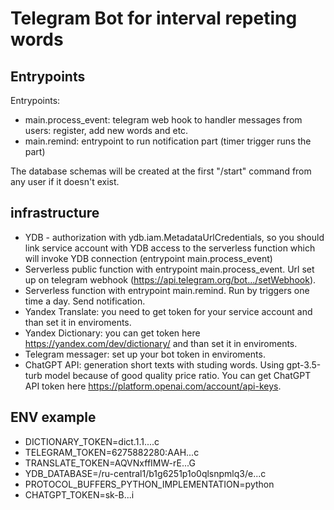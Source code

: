 # Telegram Bot for interval repeting words

## Entrypoints

Entrypoints:
- main.process_event: telegram web hook to handler messages from users: register, add new words and etc.
- main.remind: entrypoint to run notification part (timer trigger runs the part) 

The database schemas will be created at the first "/start" command from any user if it doesn't exist.

## infrastructure

- YDB - authorization with ydb.iam.MetadataUrlCredentials, so you should link service account with YDB access to the serverless function which will invoke YDB connection (entrypoint  main.process_event)
- Serverless public function with entrypoint main.process_event. Url set up on telegram webhook (https://api.telegram.org/bot.../setWebhook).
- Serverless function with entrypoint main.remind. Run by triggers one time a day. Send notification.
- Yandex Translate: you need to get token for your service account and than set it in enviroments.
- Yandex Dictionary: you can get token here https://yandex.com/dev/dictionary/ and than set it  in enviroments.
- Telegram messager: set up your bot token in enviroments.
- ChatGPT API: generation short texts with studing words. Using gpt-3.5-turb model because of good quality price ratio. You can get ChatGPT API token here https://platform.openai.com/account/api-keys.

## ENV example
- DICTIONARY_TOKEN=dict.1.1....c
- TELEGRAM_TOKEN=6275882280:AAH...c
- TRANSLATE_TOKEN=AQVNxffIMW-rE...G
- YDB_DATABASE=/ru-central1/b1g6251p1o0qlsnpmlq3/e...c
- PROTOCOL_BUFFERS_PYTHON_IMPLEMENTATION=python
- CHATGPT_TOKEN=sk-B...i
